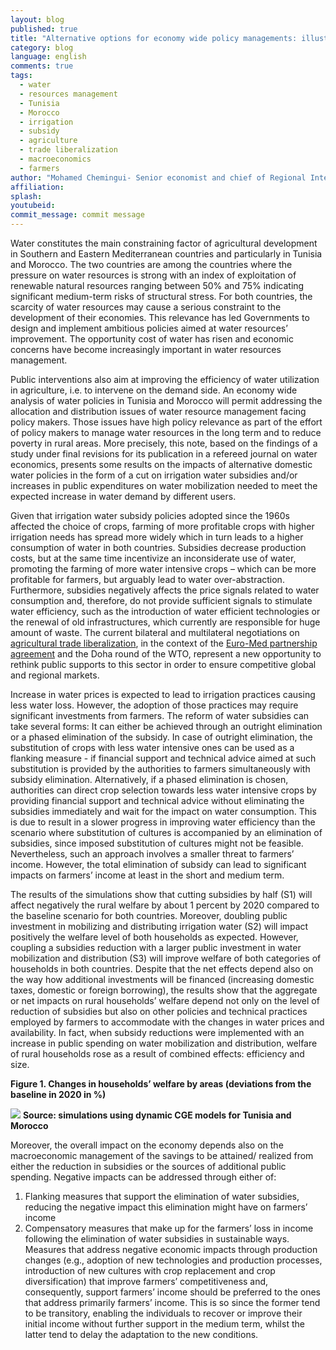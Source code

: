 ```yaml
---
layout: blog
published: true
title: "Alternative options for economy wide policy managements: illustrations using CGE  models for Tunisia and Morocco"
category: blog
language: english
comments: true
tags: 
  - water
  - resources management
  - Tunisia
  - Morocco
  - irrigation
  - subsidy
  - agriculture
  - trade liberalization
  - macroeconomics
  - farmers
author: "Mohamed Chemingui- Senior economist and chief of Regional Integration UN-ESCWA"
affiliation: 
splash: 
youtubeid: 
commit_message: commit message
---
```

Water constitutes the main constraining factor of agricultural development in Southern and Eastern Mediterranean countries and particularly in Tunisia and Morocco. The two countries are among the countries where the pressure on water resources is strong <!-- more --> with an index of exploitation of renewable natural resources ranging between 50% and 75% indicating significant medium-term risks of structural stress. For both countries, the scarcity of water resources may cause a serious constraint to the development of their economies. This relevance has led Governments to design and implement ambitious policies aimed at water resources’ improvement. The opportunity cost of water has risen and economic concerns have become increasingly important in water resources management. 


Public interventions also aim at improving the efficiency of water utilization in agriculture, i.e. to intervene on the demand side. An economy wide analysis of water policies in Tunisia and Morocco will permit addressing the allocation and distribution issues of water resource management facing policy makers. Those issues have high policy relevance as part of the effort of policy makers to manage water resources in the long term and to reduce poverty in rural areas. More precisely, this note, based on the findings of a study under final revisions for its publication in a refereed journal on water economics, presents some results on the impacts of alternative domestic water policies in the form of a cut on irrigation water subsidies and/or increases in public expenditures on water mobilization needed to meet the expected increase in water demand by different users.


Given that irrigation water subsidy policies adopted since the 1960s affected the choice of crops, farming of more profitable crops with higher irrigation needs has spread more widely which in turn leads to a higher consumption of water in both countries. Subsidies decrease production costs, but at the same time incentivize an inconsiderate use of water, promoting the farming of more water intensive crops – which can be more profitable for farmers, but arguably lead to water over-abstraction. Furthermore, subsidies negatively affects the price signals related to water consumption and, therefore, do not provide sufficient signals to stimulate water efficiency, such as the introduction of water efficient technologies or the renewal of old infrastructures, which currently are responsible for huge amount of waste. The current bilateral and multilateral negotiations on [agricultural trade liberalization](http://www.ifpri.org/publication/trade-liberalization-and-poverty-middle-east-and-north-africa), in the context of the [Euro-Med partnership agreement](http://www.keepeek.com/Digital-Asset-Management/oecd/development/la-liberalisation-de-l-agriculture-tunisienne-et-l-union-europeenne_557216740816#page1) and the Doha round of the WTO, represent a new opportunity to rethink public supports to this sector in order to ensure competitive global and regional markets. 


Increase in water prices is expected to lead to irrigation practices causing less water loss. However, the adoption of those practices may require significant investments from farmers. The reform of water subsidies can take several forms: It can either be achieved through an outright elimination or a phased elimination of the subsidy. In case of outright elimination, the substitution of crops with less water intensive ones can be used as a flanking measure - if financial support and technical advice aimed at such substitution is provided by the authorities to farmers simultaneously with subsidy elimination. Alternatively, if a phased elimination is chosen, authorities can direct crop selection towards less water intensive crops by providing financial support and technical advice without eliminating the subsidies immediately and wait for the impact on water consumption. This is due to result in a slower progress in improving water efficiency than the scenario where substitution of cultures is accompanied by an elimination of subsidies, since imposed substitution of cultures might not be feasible. Nevertheless, such an approach involves a smaller threat to farmers’ income. However, the total elimination of subsidy can lead to significant impacts on farmers’ income at least in the short and medium term.


 The results of the simulations show that cutting subsidies by half (S1) will affect negatively the rural welfare by about 1 percent by 2020 compared to the baseline scenario for both countries. Moreover, doubling public investment in mobilizing and distributing irrigation water (S2) will impact positively the welfare level of both households as expected. However, coupling a subsidies reduction with a larger public investment in water mobilization and distribution (S3) will improve welfare of both categories of households in both countries. Despite that the net effects depend also on the way how additional investments will be financed (increasing domestic taxes, domestic or foreign borrowing), the results show that the aggregate or net impacts on rural households’ welfare depend not only on the level of reduction of subsidies but also on other policies and technical practices employed by farmers to accommodate with the changes in water prices and availability. In fact, when subsidy reductions were implemented with an increase in public spending on water mobilization and distribution, welfare of rural households rose as a result of combined effects: efficiency and size.

**Figure 1. Changes in households’ welfare by areas (deviations from the baseline in 2020 in %)**

![](http://farm2.staticflickr.com/1600/24061262180_3d2cd8cb98_b.jpg)
**Source: simulations using dynamic CGE models for Tunisia and Morocco**

Moreover, the overall impact on the economy depends also on the macroeconomic management of the savings to be attained/ realized from either the reduction in subsidies or the sources of additional public spending. Negative impacts can be addressed through either of:
 1) Flanking measures that support the elimination of water subsidies, reducing the negative impact this elimination might have on farmers’ income
 2) Compensatory measures that make up for the farmers’ loss in income following the elimination of water subsidies in sustainable ways. Measures that address negative economic impacts through production changes (e.g., adoption of new technologies and production processes, introduction of new cultures with crop replacement and crop diversification) that improve farmers’ competitiveness and, consequently, support farmers’ income should be preferred to the ones that address primarily farmers’ income. This is so since the former tend to be transitory, enabling the individuals to recover or improve their initial income without further support in the medium term, whilst the latter tend to delay the adaptation to the new conditions.